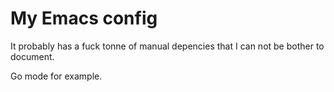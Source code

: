 
# My Emacs config

It probably has a fuck tonne of manual depencies that I can not be
bother to document.

Go mode for example.



